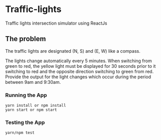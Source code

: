 # Traffic-lights
Traffic lights intersection simulator using ReactJs

## The problem
The traffic lights are designated (N, S) and (E, W) like a compass.

The lights change automatically every 5 minutes.
When switching from green to red, the yellow light must be displayed for 30 seconds prior to it switching to red and the opposite direction switching to green from red.
Provide the output for the light changes which occur during the period between 9am and 9:30am.

### Running the App
```shell
yarn install or npm install
yarn start or npm start
```

### Testing the App
```shell
yarn/npm test
```
